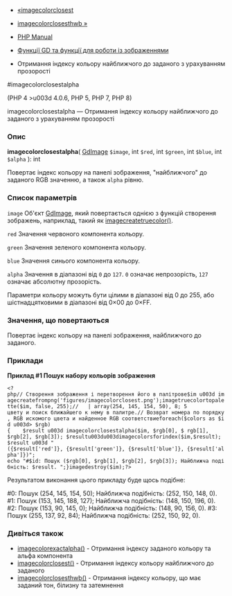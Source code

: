 - [«imagecolorclosest](function.imagecolorclosest.md)
- [imagecolorclosesthwb »](function.imagecolorclosesthwb.md)

- [PHP Manual](index.md)
- [Функції GD та функції для роботи із зображеннями](ref.image.md)
- Отримання індексу кольору найближчого до заданого з урахуванням прозорості

#imagecolorclosestalpha

(PHP 4 \>u003d 4.0.6, PHP 5, PHP 7, PHP 8)

imagecolorclosestalpha — Отримання індексу кольору найближчого до заданого
з урахуванням прозорості

### Опис

**imagecolorclosestalpha**(
[GdImage](class.gdimage.md) `$image`,
int `$red`,
int `$green`,
int `$blue`,
int `$alpha`
): int

Повертає індекс кольору на панелі зображення, "найближчого" до заданого
RGB значенню, а також `alpha` рівню.

### Список параметрів

`image`
Об'єкт [GdImage](class.gdimage.md), який повертається однією з функцій
створення зображень, наприклад, такий як
[imagecreatetruecolor()](function.imagecreatetruecolor.md).

`red`
Значення червоного компонента кольору.

`green`
Значення зеленого компонента кольору.

`blue`
Значення синього компонента кольору.

`alpha`
Значення в діапазоні від `0` до `127`. `0` означає непрозорість, `127`
означає абсолютну прозорість.

Параметри кольору можуть бути цілими в діапазоні від 0 до 255,
або шістнадцятковими в діапазоні від 0×00 до 0×FF.

### Значення, що повертаються

Повертає індекс кольору на панелі зображення, найближчого до заданого.

### Приклади

**Приклад #1 Пошук набору кольорів зображення**

` <?php// Створення зображення і перетворення його в палітрове$im u003d imagecreatefrompng('figures/imagecolorclosest.png');imagetruecolortopalette($im, false, 255);//   | array(254, 145, 154, 50), 8; 5 цвету и поиск ближайшего к нему в палитре.// Возврат номера по порядку, RGB искомого цвета и найденное RGB соответствиеforeach($colors as $id u003d> $rgb){    $result u003d imagecolorclosestalpha($im, $rgb[0], $ rgb[1], $rgb[2], $rgb[3]); $resultu003du003dimagecolorsforindex($im,$result); $result u003d "({$result['red']}, {$result['green']}, {$result['blue']}, {$result['alpha']})"; echo "#$id: Пошук ($rgb[0], $rgb[1], $rgb[2], $rgb[3]); Найближча подібність: $result.
";}imagedestroy($im);?> `

Результатом виконання цього прикладу буде щось подібне:

#0: Пошук (254, 145, 154, 50); Найближча подібність: (252, 150, 148, 0).
#1: Пошук (153, 145, 188, 127); Найближча подібність: (148, 150, 196, 0).
#2: Пошук (153, 90, 145, 0); Найближча подібність: (148, 90, 156, 0).
#3: Пошук (255, 137, 92, 84); Найближча подібність: (252, 150, 92, 0).

### Дивіться також

- [imagecolorexactalpha()](function.imagecolorexactalpha.md) -
Отримання індексу заданого кольору та альфа компонента
- [imagecolorclosest()](function.imagecolorclosest.md) - Отримання
індексу кольору найближчого до заданого
- [imagecolorclosesthwb()](function.imagecolorclosesthwb.md) -
Отримання індексу кольору, що має заданий тон, білизну та затемнення

